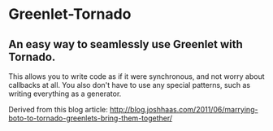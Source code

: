 Greenlet-Tornado
================

An easy way to seamlessly use Greenlet with Tornado.
----------------------------------------------------

This allows you to write code as if it were synchronous, and not worry about callbacks at all.
You also don't have to use any special patterns, such as writing everything as a generator.

Derived from this blog article:
<http://blog.joshhaas.com/2011/06/marrying-boto-to-tornado-greenlets-bring-them-together/>


